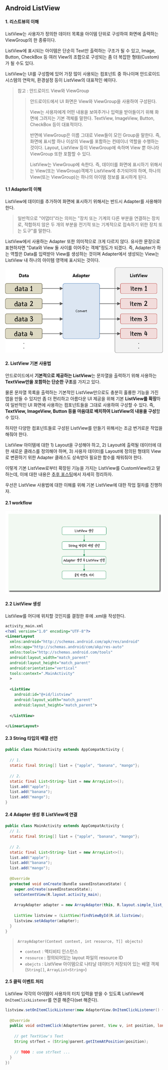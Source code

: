 ## Android ListView

#### 1. 리스트뷰의 이해
ListView는 사용자가 정의한 데이터 목록을 아이템 단위로 구성하여 화면에 출력하는 ViewGroup의 한 종류이다.

ListView에 표시되는 아이템은 단순히 Text만 출력하는 구조가 될 수 있고, Image, Button, CheckBox 등 여러 View의 조합으로 구성되는 좀 더 복잡한 형태(Custom)가 될 수도 있다.

ListView는 UI를 구성함에 있어 가장 많이 사용되는 컴포넌트 중 하나이며 안드로이드 시스템의 연락처, 환경설정 등이 ListView의 대표적인 예이다.

> 참고 : 안드로이드 View와 ViewGroup
>> 안드로이드에서 UI 화면은 View와 ViewGroup을 사용하여 구성된다.
>>
>> View는 사용자에게 어떤 내용을 보여주거나 입력을 받아들이기 위해 화면에 그려지는 기본 객체를 말한다. TextView, ImageView, Button, CheckBox 등이 대표적이다.
>>
>> 반면에 ViewGroup은 이름 그대로 View들이 모인 Group을 말한다. 즉, 화면에 표시할 하나 이상의 View를 포함하는 컨테이너 역할을 수행하는 것이다. Layout, ListView 등이 ViewGroup에 속하며 View 뿐 아니라 ViewGroup 또한 포함할 수 있다.
>>
>> ListView는 ViewGroup에 속한다. 즉, 데이터를 화면에 표시하기 위해서는 View(또는 ViewGroup)객체가 ListView에 추가되어야 하며, 하나의 View(또는 ViewGroup)는 하나의 아이템 정보를 표시하게 된다.

#### 1.1 Adapter의 이해
ListView에 데이터를 추가하여 화면에 표시하기 위해서는 반드시 Adapter를 사용해야 한다.

> 일반적으로 "어댑터"라는 의미는 "장치 또는 기계의 다른 부분을 연결하는 장치로, 적합하지 않은 두 개의 부분을 전기적 또는 기계적으로 접속하기 위한 장치 또는 도구"를 말한다.

ListView에서 사용하는 Adapter 또한 의미적으로 크게 다르지 않다. 유사한 문장으로 표현하자면 "Data와 View 둘 사이를 이어주는 객체"정도가 되겠다. 즉, Adapter가 하는 역할은 Data를 입력받아 View를 생성하는 것이며 Adapter에서 생성되는 View는 ListView 내 하나의 아이템 영역에 표시되는 것이다.

![어댑터의 이해](images/adapter.png)

#### 2. ListView 기본 사용법
안드로이드에서 **기본적으로 제공하는 ListView**는 문자열을 출력하기 위해 사용하는 **TextView만을 포함하는 단순한 구조**를 가지고 있다.

물론 문자열 목록을 출력하는 기본적인 ListView만으로도 충분히 훌륭한 기능을 가진 앱을 만들 수 있지만 좀 더 편리하고 아름다운 UI 제공을 위해 기본 **ListView를 확장**하여 일반적인 UI 화면에 사용하는 컴포넌트들을 그대로 사용하여 구성할 수 있다. 즉, **TextView, ImageView, Button 등을 마음대로 배치하여 ListView의 내용을 구성**할 수 있다.

하지만 다양한 컴포넌트들로 구성된 ListView를 만들기 위해서는 조금 번거로운 작업을 해줘야 한다.

ListView 아이템에 대한 1) Layout을 구성해야 하고, 2) Layout에 출력될 데이터에 대한 새로운 클래스를 정의해야 하며, 3) 사용자 데이터를 Layout에 정의된 형태의 View로 변환하기 위한 Adapter 클래스도 상속받아 필요한 함수를 채워줘야 한다.

이렇게 기본 ListView로부터 확장된 기능을 가지는 ListView를 CustomView라고 말하는데, 이에 대한 내용은 [추후 포스팅]()에서 자세히 정리하자.

우선은 ListView 사용법에 대한 이해를 위해 기본 ListView에 대한 작업 절차를 진행하자.

#### 2.1 workflow
![](images/listview_workflow.png)

#### 2.2 ListView 생성
ListView를 어디에 위치할 것인지를 결정한 후에 .xml을 작성한다.
```xml
activity_main.xml
<?xml version="1.0" encoding="UTF-8"?>
<LinearLayout
  xmlns:android="http://schemas.android.com/apk/res/android"
  xmlns:app="http://schemas.android/com/akp/res-auto"
  xmlns:tools="http://schemas.android.com/tools"
  android:layout_width="match_parent"
  android:layout_height="match_parent"
  android:orientation="vertical"
  tools:context=".MainActivity"
  >

  <ListView
    android:id="@+id/listview"
    android:layout_width="match_parent"
    android:layout_height="match_parent">

  </ListView>

</LinearLayout>
```

#### 2.3 String 타입의 배열 선언
```java
public class MainActivity extends AppCompatActivity {

  // 1.
  static final String[] list = {"apple", "banana", "mango"};

  // 2.
  static final List<String> list = new ArrayList<>();
  list.add("apple");
  list.add("banana");
  list.add("mango");
}
```

#### 2.4 Adapter 생성 후 ListView에 연결
```java
public class MainActivity extends AppCompatActivity {
  // 1.
  static final String[] list = {"apple", "banana", "mango"};

  // 2.
  static final List<String> list = new ArrayList<>();
  list.add("apple");
  list.add("banana");
  list.add("mango");

  @Override
  protected void onCreate(Bundle savedInstanceState) {
    super.onCreate(savedInstanceState);
    setContentView(R.layout.activity_main);

    ArrayAdapter adapter = new ArrayAdapter(this, R.layout.simple_list_item_1, list);

    ListView listview = (ListView)findViewById(R.id.listview);
    listview.setAdapter(adapter);
  }
}
```

> `ArrayAdapter(Context context, int resource, T[] objects)`
> - `context` : 액티비티 인스턴스
> - `resource` : 정의되어있는 layout 파일의 resource ID
> - `obejcts` : ListView 아이템으로 나타날 데이터가 저장되어 있는 배열 객체(`String[]`, `ArrayList<String>`)

#### 2.5 클릭 이벤트 처리
ListView 각각의 아이템이 사용자의 터치 입력을 받을 수 있도록 ListView에 `OnItemClickListener`를 연결 해준다(set 해준다).
```java
listview.setOnItemClickListener(new AdapterView.OnItemClickListener() {

  @Override
  public void onItemClick(AdapterView parent, View v, int position, long id) {

    // get TextView's Text
    String strText = (String)parent.getItemAtPosition(position);

    // TODO : use strText ...
  }
})
```
